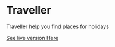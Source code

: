 # Traveller

Traveller help you find places for holidays

[See live version Here](travellers-guide.herokuapp.com)
